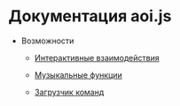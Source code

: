 # Документация aoi.js

- Возможности

    - [Интерактивные взаимодействия](https://github.com/Weredok/docs/blob/dev/introduction/interaction) 
          
    - [Музыкальные функции](https://github.com/Weredok/docs/blob/dev/introduction/music)
          
    - [Загрузчик команд](https://github.com/Weredok/docs/blob/dev/introduction/command-handler)
